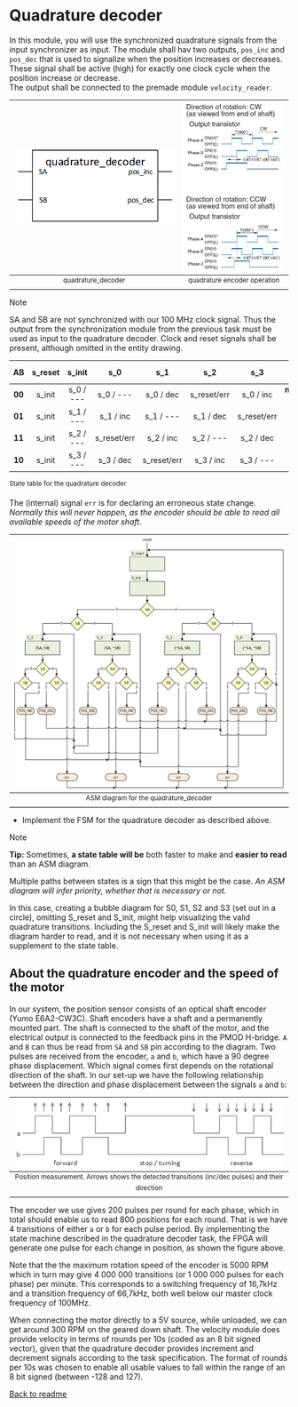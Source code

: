 # Quadrature decoder
In this module, you will use the synchronized quadrature signals from the input synchronizer as input. 
The module shall hav two outputs, `pos_inc` and `pos_dec` that is used to signalize when the position increases or decreases. 
These signal shall be active (high) for exactly one clock cycle when the position increase or decrease.    
The output shall be connected to the premade module `velocity_reader`.

| ![quadrature_decoder](./images/image034.png) | ![direction of rotation](./images/image031.png) |
| :---: | :---: |
| <sup>quadrature_decoder</sup> |<sup>quadrature encoder operation</sup> |

> [!NOTE]
> SA and SB are not synchronized with our 100 MHz clock signal.
> Thus the output from the synchronization module from the previous task must be used as input to the quadrature decoder.
> Clock and reset signals shall be present, although omitted in the entity drawing.

| AB     | s_reset | s_init     | s_0           | s_1           | s_2           | s_3           | current state         |
| :---:  | :---:   | :---:      | :---:         | :---:         | :---:         | :---:         | :---:                 |
| **00** | s_init  | s_0 / ---  | s_0 / ---     | s_0 / dec     | s_reset/err | s_0 / inc     | **next_state** / **output**  |
| **01** | s_init  | s_1 / ---  | s_1 / inc     | s_1 / ---     | s_1 / dec     | s_reset/err |                       |
| **11** | s_init  | s_2 / ---  | s_reset/err | s_2 / inc     | s_2 / ---     | s_2 / dec     |                       |
| **10** | s_init  | s_3 / ---  | s_3 / dec     | s_reset/err | s_3 / inc     | s_3 / ---     |                       |

<sup>State table for the quadrature decoder</sup>

The (internal) signal `err` is for declaring an erroneous state change.  
_Normally this will never happen, as the encoder should be able to read all available speeds of the motor shaft._

| ![ASM quadrature_decoder](./images/image036.png) |
| :---: |
| <sup>ASM diagram for the quadrature_decoder</sup> |

* Implement the FSM for the quadrature decoder as described above.

> [!NOTE]
> **Tip:**
> Sometimes, **a state table will be** both faster to make and **easier to read** than an ASM diagram.
>
> Multiple paths between states is a sign that this might be the case.
> _An ASM diagram will infer priority, whether that is necessary or not._
>
> In this case, creating a bubble diagram for S0, S1, S2 and S3 (set out in a circle),
> omitting S_reset and S_init, might help visualizing the valid quadrature transitions.
> Including the S_reset and S_init will likely make the diagram harder to read,
> and it is not necessary when using it as a supplement to the state table.

## About the quadrature encoder and the speed of the motor
In our system, the position sensor consists of an optical shaft encoder (Yumo E6A2-CW3C). 
Shaft encoders have a shaft and a permanently mounted part. 
The shaft is connected to the shaft of the motor, and the electrical output is connected to the feedback pins in the PMOD H-bridge. 
`A` and `B` can thus be read from `SA` and `SB` pin according to the diagram. 
Two pulses are received from the encoder, `a` and `b`, which have a 90 degree phase displacement. 
Which signal comes first depends on the rotational direction of the shaft. 
In our set-up we have the following relationship between the direction and phase displacement between the signals `a` and `b`:

| ![Position measurment](./images/image038.png) |
| :---: |
| <sup>Position measurement. Arrows shows the detected transitions (inc/dec pulses) and their direction</sup> |

The encoder we use gives 200 pulses per round for each phase, which in total should enable us to read 800 positions for each round. 
That is we have 4 transitions of either `a` or `b` for each pulse period. 
By implementing the state machine described in the quadrature decoder task, 
the FPGA will generate one pulse for each change in position, as shown the figure above.

Note that the the maximum rotation speed of the encoder is 5000 RPM which in turn may give 4 000 000 transitions 
(or 1 000 000 pulses for each phase) per minute. 
This corresponds to a switching frequency of 16,7kHz and a transition frequency of 66,7kHz, 
both well below our master clock frequency of 100MHz. 

When connecting the motor directly to a 5V source, while unloaded, we can get around 300 RPM on the geared down shaft. 
The velocity module does provide velocity in terms of rounds per 10s (coded as an 8 bit signed vector), 
given that the quadrature decoder provides increment and decrement signals according to the task specification. 
The format of rounds per 10s was chosen to enable all usable values to fall within the range of an 8 bit signed (between -128 and 127). 

[Back to readme](readme.md)